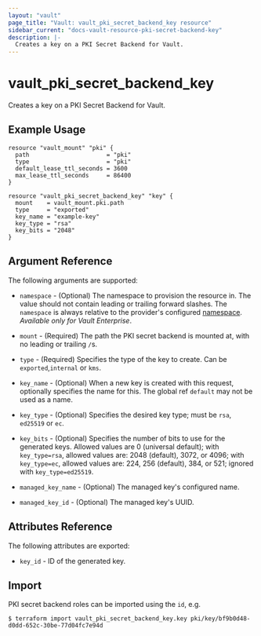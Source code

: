 ```yaml
---
layout: "vault"
page_title: "Vault: vault_pki_secret_backend_key resource"
sidebar_current: "docs-vault-resource-pki-secret-backend-key"
description: |-
  Creates a key on a PKI Secret Backend for Vault.
---
```


# vault\_pki\_secret\_backend\_key

Creates a key on a PKI Secret Backend for Vault.

## Example Usage

```hcl
resource "vault_mount" "pki" {
  path                      = "pki"
  type                      = "pki"
  default_lease_ttl_seconds = 3600
  max_lease_ttl_seconds     = 86400
}

resource "vault_pki_secret_backend_key" "key" {
  mount    = vault_mount.pki.path
  type     = "exported"
  key_name = "example-key"
  key_type = "rsa"
  key_bits = "2048"
}
```

## Argument Reference

The following arguments are supported:

* `namespace` - (Optional) The namespace to provision the resource in.
  The value should not contain leading or trailing forward slashes.
  The `namespace` is always relative to the provider's configured [namespace](/docs/providers/vault#namespace).
  *Available only for Vault Enterprise*.

* `mount` - (Required) The path the PKI secret backend is mounted at, with no leading or trailing `/`s.

* `type` - (Required) Specifies the type of the key to create. Can be `exported`,`internal` or `kms`.

* `key_name` - (Optional) When a new key is created with this request, optionally specifies the name for this. 
  The global ref `default` may not be used as a name.

* `key_type` - (Optional) Specifies the desired key type; must be `rsa`, `ed25519` or `ec`.

* `key_bits` - (Optional) Specifies the number of bits to use for the generated keys. 
  Allowed values are 0 (universal default); with `key_type=rsa`, allowed values are:
  2048 (default), 3072, or 4096; with `key_type=ec`, allowed values are: 224, 256 (default), 
  384, or 521; ignored with `key_type=ed25519`.

* `managed_key_name` - (Optional) The managed key's configured name.

* `managed_key_id` - (Optional) The managed key's UUID.


## Attributes Reference

The following attributes are exported:

* `key_id` - ID of the generated key.

## Import

PKI secret backend roles can be imported using the `id`, e.g.

```
$ terraform import vault_pki_secret_backend_key.key pki/key/bf9b0d48-d0dd-652c-30be-77d04fc7e94d
```
